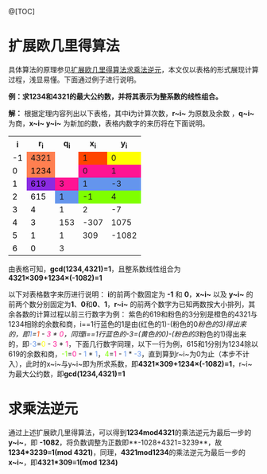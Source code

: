 @[TOC]

# 扩展欧几里得算法
具体算法的原理参见[扩展欧几里得算法求乘法逆元](https://blog.csdn.net/Drifter_Galaxy/article/details/107593707)，本文仅以表格的形式展现计算过程，浅显易懂。下面通过例子进行说明。


 **例：求1234和4321的最大公约数，并将其表示为整系数的线性组合。**
 
**解：** 根据定理内容列出以下表格，其中**i**为计算次数，**r~i~** 为原数及余数 ，**q~i~** 为商，**x~i~ y~i~** 为新加的数，表格内数字的来历将在下面说明。

<table><tbody>
    <tr>
        <th>i</th><th>r<sub>i</sub></th><th>q<sub>i</sub></th><th>x<sub>i</th><th>y<sub>i
    </tr>
    <tr>
        <td><font color="black">-1</font></td><td bgcolor="Coral"><font bgcolor="">4321</font></td><td></td><td bgcolor="OrangeRed">1</td><td bgcolor="yellow" >0</td>
    </tr>
    <tr>
        <td><font color="black">0</font></td><td bgcolor="Coral"><font color="black">1234</font></td><td></td><td bgcolor="DeepPink">0</td><td bgcolor="DeepPink" >1</td>
    </tr>
        <tr>
        <td><font color="black">1</font></td><td bgcolor="BlueViolet"><font color="black">619</font></td><td bgcolor="DeepPink">3</td><td bgcolor="CornflowerBlue">1</td><td bgcolor="CornflowerBlue" >-3</td>
    </tr>
    <tr>
        <td><font color="black">2</font></td><td><font color="black">615</font></td><td bgcolor="CornflowerBlue">1</td><td bgcolor="Chartreuse">-1</td><td bgcolor="Chartreuse" >4</td>
    </tr>
        <tr>
        <td><font color="black">3</font></td><td><font color="black">4</font></td><td>1</td><td>2</td><td bgcolor="" >-7</td>
    </tr>
        <tr>
        <td><font color="black">4</font></td><td><font color="black">3</font></td><td>153</td><td>-307</td><td bgcolor="" >1075</td>
    </tr>
        <tr>
        <td><font color="black">5</font></td><td><font color="black">1</font></td><td>1</td><td>309</td><td bgcolor="" >-1082</td>
    </tr>
        <tr>
        <td><font color="black">6</font></td><td><font color="black">0</font></td><td>3</td><td></td><td bgcolor="" ></td>
    </tr>
</table>

由表格可知，**gcd(1234,4321)=1**，且整系数线性组合为**4321×309+1234×(-1082)=1**

以下对表格数字来历进行说明：
**i**的前两个数固定为 **-1** 和 **0**，**x~i~** 以及 **y~i~** 的前两个数分别固定为**1**、**0**和**0**、**1**，**r~i~** 的前两个数字为已知两数按大小排列，其余各数的计算过程以前三行数字为例：
紫色的619和粉色的3分别是橙色的4321与1234相除的余数和商，i\==1行蓝色的1是由(红色的1)-(粉色的0*粉色的3)得出来的，即<td><font color="CornflowerBlue">1</font><td>=<td><font color="OrangeRed">1</font><td> - <td><font color="DeepPink">3</font><td> * <td><font color="DeepPink">0</font><td>，同理i\==1行蓝色的-3=(黄色的0)-(粉色的3*粉色的1)得出来的，即<td><font color="CornflowerBlue">-3</font><td>=<td><font color="yellow">0</font><td> - <td><font color="DeepPink">3</font><td> * <td><font color="DeepPink">1</font><td>，下面几行数字同理，以下一行为例，615和1分别为1234除以619的余数和商，<td><font color="Chartreuse">-1</font><td>=<td><font color="DeepPink">0</font><td> - <td><font color="CornflowerBlue">1</font><td> * <td><font color="CornflowerBlue">1</font><td>，<td><font color="Chartreuse">4</font><td>=<td><font color="DeepPink">1</font><td> - <td><font color="CornflowerBlue">1</font><td> * <td><font color="CornflowerBlue">-3</font><td>，直到算到r~i~为0为止（本步不计入），此时的x~i~与y~i~即为所求系数，即**4321×309+1234×(-1082)=1**，r~i~为最大公约数，即**gcd(1234,4321)=1**



# 求乘法逆元
通过上述扩展欧几里得算法，可以得到**1234mod4321**的乘法逆元为最后一步的**y~i~**，即 **-1082**，将负数调整为正数即**-1028+4321=3239**，故**1234*3239≡1(mod 4321)**，同理，**4321mod1234**的乘法逆元为最后一步的**x~i~**，即**4321*309≡1(mod 1234)**
